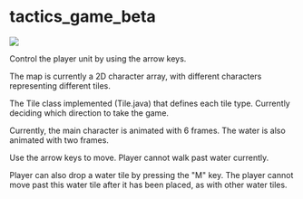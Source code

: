 # tactics_game_beta

<img src = http://i.imgur.com/1YxpjN9.png>

Control the player unit by using the arrow keys.

The map is currently a 2D character array, with different characters representing different tiles.

The Tile class implemented (Tile.java) that defines each tile type. Currently deciding which direction to take the game.

Currently, the main character is animated with 6 frames. The water is also animated with two frames.

Use the arrow keys to move. Player cannot walk past water currently. 

Player can also drop a water tile by pressing the "M" key. The player cannot move past this water tile after it has been placed, as with other water tiles.
